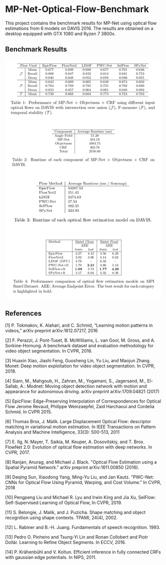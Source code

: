 # MP-Net-Optical-Flow-Benchmark

This project contains the benchmark results for MP-Net using optical flow estimations from 6 models
on DAVIS 2016. The results are obtained on a desktop equipped with GTX 1080 and Ryzen 7 3800x.

## Benchmark Results

![Table1](/Table/table1.png)
![Table2](/Table/table2.png)
![Table3](/Table/table3.png)
![Table4](/Table/table4.png)

## References

[1] P. Tokmakov, K. Alahari, and C. Schmid, “Learning motion patterns in videos,” arXiv preprint arXiv:1612.07217, 2016

[2] F. Perazzi, J. Pont-Tuset, B. McWilliams, L. van Gool, M. Gross, and A. Sorkine-Hornung. A benchmark dataset and evaluation methodology for video object segmentation. In CVPR, 2016.

[3] Huaxin Xiao, Jiashi Feng, Guosheng Lin, Yu Liu, and Maojun Zhang. Monet: Deep motion exploitation for video object segmentation. In CVPR, 2018.

[4]  Siam, M., Mahgoub, H., Zahran, M., Yogamani, S., Jagersand, M., El-Sallab, A.: Modnet: Moving object detection network with motion and appearance for autonomous driving. arXiv preprint arXiv:1709.04821 (2017)

[5] EpicFlow: Edge-Preserving Interpolation of Correspondences for Optical Flow Jerome Revaud, Philippe Weinzaepfel, Zaid Harchaoui and Cordelia Schmid. In CVPR 2015.

[6] Thomas Brox, J. Malik. Large Displacement Optical Flow: descriptor matching in variational motion estimation. In IEEE Transactions on Pattern Analysis and Machine Intelligence, 33(3): 500-513, 2011

[7] E. Ilg, N. Mayer, T. Saikia, M. Keuper, A. Dosovitskiy, and T. Brox. FlowNet 2.0: Evolution of optical flow estimation with deep networks. In CVPR, 2017.

[8] Ranjan, Anurag, and Michael J. Black. "Optical Flow Estimation using a Spatial Pyramid Network." arXiv preprint arXiv:1611.00850 (2016).

[9] Deqing Sun, Xiaodong Yang, Ming-Yu Liu, and Jan Kautz. "PWC-Net: CNNs for Optical Flow Using Pyramid, Warping, and Cost Volume." In CVPR, 2018

[10] Pengpeng Liu and Michael R. Lyu and Irwin King and Jia Xu, SelFlow: Self-Supervised Learning of Optical Flow, In CVPR, 2019.

[11] S. Belongie, J. Malik, and J. Puzicha. Shape matching and object recognition using shape contexts. TPAMI, 24(4), 2002.

[12] L. Rabiner and B.-H. Juang. Fundamentals of speech recognition. 1993.

[13] Pedro O. Pinheiro and Tsung-Yi Lin and Ronan Collobert and Piotr Dollár. Learning to Refine Object Segments. In ECCV, 2016.

[14] P. Krӓhenbühl and V. Koltun. Efficient inference in fully connected CRFs with gaussian edge potentials. In NIPS, 2011.



